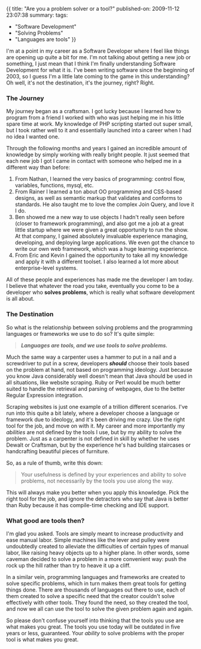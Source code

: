 {{
title: "Are you a problem solver or a tool?"
published-on: 2009-11-12 23:07:38
summary: 
tags:
  - "Software Development"
  - "Solving Problems"
  - "Languages are tools"
}}

I'm at a point in my career as a Software Developer where I feel like things are opening up quite a bit for me. I'm not talking about getting a new job or something, I just mean that I think I'm finally understanding Software Development for what it is. I've been writing software since the beginning of 2003, so I guess I'm a little late coming to the game in this understanding? Oh well, it's not the destination, it's the journey, right? Right.

### The Journey

My journey began as a craftsman. I got lucky because I learned how to program from a friend I worked with who was just helping me in his little spare time at work. My knowledge of PHP scripting started out super small, but I took rather well to it and essentially launched into a career when I had no idea I wanted one.

Through the following months and years I gained an incredible amount of knowledge by simply working with really bright people. It just seemed that each new job I got I came in contact with someone who helped me in a different way than before:

1. From Nathan, I learned the very basics of programming: control flow, variables, functions, mysql, etc.
2. From Rainer I learned a ton about OO programming and CSS-based designs, as well as semantic markup that validates and conforms to standards. He also taught me to love the complex Join Query, and love it I do.
3. Ben showed me a new way to use objects I hadn't really seen before (closer to framework programming), and also got me a job at a great little startup where we were given a great opportunity to run the show. At that company, I gained absolutely invaluable experience managing, developing, and deploying large applications. We even got the chance to write our own web framework, which was a huge learning experience.
4. From Eric and Kevin I gained the opportunity to take all my knowledge and apply it with a different toolset. I also learned a lot more about enterprise-level systems.

All of these people and experiences has made me the developer I am today. I believe that whatever the road you take, eventually you come to be a developer who **solves problems**, which is really what software development is all about.

### The Destination

So what is the relationship between solving problems and the programming languages or frameworks we use to do so? It's quite simple:

> ***Languages are tools, and we use tools to solve problems.***

Much the same way a carpenter uses a hammer to put in a nail and a screwdriver to put in a screw, developers ***should*** choose their tools based on the problem at hand, not based on programming ideology. Just because you know Java considerably well doesn't mean that Java should be used in all situations, like website scraping. Ruby or Perl would be much better suited to handle the retrieval and parsing of webpages, due to the better Regular Expression integration.

Scraping websites is just one example of a trillion different scenarios. I've run into this quite a bit lately, where a developer choose a language or framework due to ideology, and it's been driving me crazy. Use the right tool for the job, and move on with it. My career and more importantly my *abilities* are not defined by the tools I use, but by my ability to solve the problem. Just as a carpenter is not defined in skill by whether he uses Dewalt or Craftsman, but by the experience he's had building staircases or handcrafting beautiful pieces of furniture.

So, as a rule of thumb, write this down:

> Your usefulness is defined by your experiences and ability to solve problems, not necessarily by the tools you use along the way.

This will always make you better when you apply this knowledge. Pick the right tool for the job, and ignore the detractors who say that Java is better than Ruby because it has compile-time checking and IDE support.

### What good are tools then?

I'm glad you asked. Tools are simply meant to increase productivity and ease manual labor. Simple machines like the lever and pulley were undoubtedly created to alleviate the difficulties of certain types of manual labor, like raising heavy objects up to a higher plane. In other words, some caveman decided to solve a problem in a more convenient way: push the rock up the hill rather than try to heave it up a cliff.

In a similar vein, programming languages and frameworks are created to solve specific problems, which in turn makes them great tools for getting things done. There are thousands of languages out there to use, each of them created to solve a specific need that the creator couldn't solve effectively with other tools. They found the need, so they created the tool, and now we all can use the tool to solve the given problem again and again.

So please don't confuse yourself into thinking that the tools you use are what makes you great. The tools you use today will be outdated in five years or less, guaranteed. Your *ability* to solve problems with the proper tool is what makes you great.
